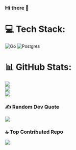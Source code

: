 ### Hi there 👋


# 💻 Tech Stack:
![Go](https://img.shields.io/badge/go-%2300ADD8.svg?style=flat&logo=go&logoColor=white) ![Postgres](https://img.shields.io/badge/postgres-%23316192.svg?style=flat&logo=postgresql&logoColor=white)
# 📊 GitHub Stats:
![](https://github-readme-stats.vercel.app/api?username=elias506&theme=default&hide_border=false&include_all_commits=false&count_private=false)<br/>
![](https://github-readme-streak-stats.herokuapp.com/?user=elias506&theme=default&hide_border=false)<br/>
![](https://github-readme-stats.vercel.app/api/top-langs/?username=elias506&theme=default&hide_border=false&include_all_commits=false&count_private=false&layout=compact)

### ✍️ Random Dev Quote
![](https://quotes-github-readme.vercel.app/api?type=horizontal&theme=light)

### 🔝 Top Contributed Repo
![](https://github-contributor-stats.vercel.app/api?username=elias506&limit=5&theme=dark&combine_all_yearly_contributions=true)

<!-- Proudly created with GPRM ( https://gprm.itsvg.in ) -->
